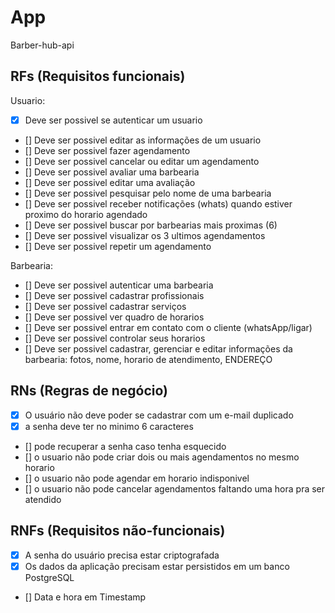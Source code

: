 # App

Barber-hub-api

## RFs (Requisitos funcionais)

Usuario:

- [x] Deve ser possivel se autenticar um usuario
- [] Deve ser possivel editar as informações de um usuario
- [] Deve ser possivel fazer agendamento
- [] Deve ser possivel cancelar ou editar um agendamento
- [] Deve ser possivel avaliar uma barbearia
- [] Deve ser possivel editar uma avaliação
- [] Deve ser possivel pesquisar pelo nome de uma barbearia
- [] Deve ser possivel receber notificações (whats) quando estiver proximo do horario agendado
- [] Deve ser possivel buscar por barbearias mais proximas (6)
- [] Deve ser possivel visualizar os 3 ultimos agendamentos
- [] Deve ser possivel repetir um agendamento

Barbearia:

- [] Deve ser possivel autenticar uma barbearia
- [] Deve ser possivel cadastrar profissionais
- [] Deve ser possivel cadastrar serviços
- [] Deve ser possivel ver quadro de horarios
- [] Deve ser possivel entrar em contato com o cliente (whatsApp/ligar)
- [] Deve ser possivel controlar seus horarios
- [] Deve ser possivel cadastrar, gerenciar e editar informações da barbearia: fotos, nome, horario de atendimento, ENDEREÇO

## RNs (Regras de negócio)

- [x] O usuário não deve poder se cadastrar com um e-mail duplicado
- [x] a senha deve ter no minimo 6 caracteres
- [] pode recuperar a senha caso tenha esquecido
- [] o usuario não pode criar dois ou mais agendamentos no mesmo horario
- [] o usuario não pode agendar em horario indisponivel
- [] o usuario não pode cancelar agendamentos faltando uma hora pra ser atendido

## RNFs (Requisitos não-funcionais)

- [x] A senha do usuário precisa estar criptografada
- [x] Os dados da aplicação precisam estar persistidos em um banco PostgreSQL
- [] Data e hora em Timestamp

